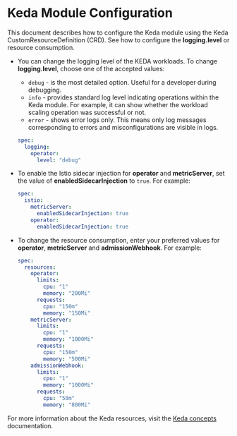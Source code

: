 # Keda Module Configuration

This document describes how to configure the Keda module using the Keda CustomResourceDefinition (CRD).
See how to configure the **logging.level** or resource consumption.

- You can change the logging level of the KEDA workloads. To change **logging.level**, choose one of the accepted values:
   - `debug` - is the most detailed option. Useful for a developer during debugging.
   - `info` - provides standard log level indicating operations within the Keda module. For example, it can show whether the workload scaling operation was successful or not.
   - `error` - shows error logs only. This means only log messages corresponding to errors and misconfigurations are visible in logs.

   ```yaml
   spec:
     logging:
       operator:
         level: "debug"
   ```

- To enable the Istio sidecar injection for **operator** and **metricServer**, set the value of **enabledSidecarInjection** to `true`. For example:

  ```yaml
  spec:
    istio:
      metricServer:
        enabledSidecarInjection: true
      operator:
        enabledSidecarInjection: true
  ```

- To change the resource consumption, enter your preferred values for **operator**, **metricServer** and **admissionWebhook**. For example:

   ```yaml
   spec:
     resources:
       operator:
         limits:
           cpu: "1"
           memory: "200Mi"
         requests:
           cpu: "150m"
           memory: "150Mi"
       metricServer:
         limits:
           cpu: "1"
           memory: "1000Mi"
         requests:
           cpu: "150m"
           memory: "500Mi"
       admissionWebhook:
         limits:
           cpu: "1"
           memory: "1000Mi"
         requests:
           cpu: "50m"
           memory: "800Mi"
   
   ```

For more information about the Keda resources, visit the [Keda concepts](https://keda.sh/docs/latest/concepts/) documentation.

